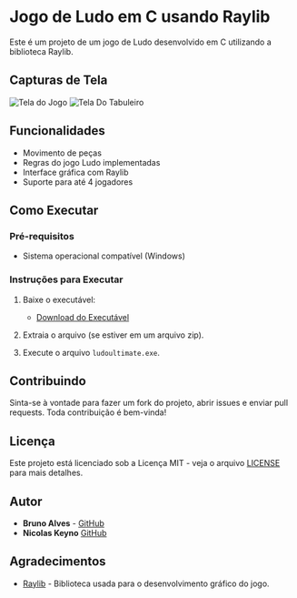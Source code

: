 # Jogo de Ludo em C usando Raylib

Este é um projeto de um jogo de Ludo desenvolvido em C utilizando a biblioteca Raylib.

## Capturas de Tela

![Tela do Jogo](https://github.com/user-attachments/assets/de1be6c4-dcc1-47b9-b8ee-58a9b2c80796)
![Tela Do Tabuleiro](https://github.com/user-attachments/assets/29eff362-bdf1-4f8a-87b9-a9146f4f3e5c)


## Funcionalidades

- Movimento de peças
- Regras do jogo Ludo implementadas
- Interface gráfica com Raylib
- Suporte para até 4 jogadores

## Como Executar

### Pré-requisitos

- Sistema operacional compatível (Windows)

### Instruções para Executar

1. Baixe o executável:
   - [Download do Executável](link-para-download-do-executavel)

2. Extraia o arquivo (se estiver em um arquivo zip).

3. Execute o arquivo `ludoultimate.exe`.


## Contribuindo

Sinta-se à vontade para fazer um fork do projeto, abrir issues e enviar pull requests. Toda contribuição é bem-vinda!

## Licença

Este projeto está licenciado sob a Licença MIT - veja o arquivo [LICENSE](LICENSE) para mais detalhes.

## Autor

- **Bruno Alves** - [GitHub](https://github.com/briwno)
- **Nicolas Keyno** [GitHub](https://github.com/nicolaskeyno)

## Agradecimentos

- [Raylib](https://www.raylib.com/) - Biblioteca usada para o desenvolvimento gráfico do jogo.


